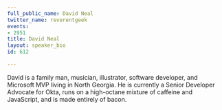 ```yaml
---
full_public_name: David Neal
twitter_name: reverentgeek
events:
- 2951
title: David Neal
layout: speaker_bio
id: 612

---
```

David is a family man, musician, illustrator, software developer, and Microsoft MVP living in North Georgia. He is currently a Senior Developer Advocate for Okta, runs on a high-octane mixture of caffeine and JavaScript, and is made entirely of bacon.